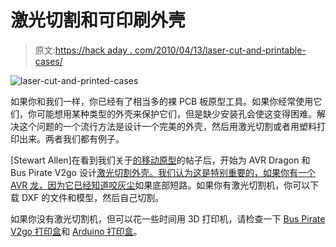 # 激光切割和可印刷外壳

> 原文:[https://hack aday . com/2010/04/13/laser-cut-and-printable-cases/](https://hackaday.com/2010/04/13/laser-cut-and-printable-cases/)

![](../Images/e767fd4ace9510cc7fbc3b293885f0c3.png "laser-cut-and-printed-cases")

如果你和我们一样，你已经有了相当多的裸 PCB 板原型工具。如果你经常使用它们，你可能想用某种类型的外壳来保护它们，但是缺少安装孔会使这变得困难。解决这个问题的一个流行方法是设计一个完美的外壳，然后用激光切割或者用塑料打印出来。两者我们都有例子。

[Stewart Allen]在看到我们关于[的移动原型](http://hackaday.com/2010/04/06/on-the-go-prototyping/)的帖子后，开始为 AVR Dragon 和 Bus Pirate V2go 设计[激光切割外壳。我们认为这是特别重要的，如果你有一个 AVR 龙，因为它已经](http://www.stewartallen.org/2010/04/laser-cut-bus-pirate-and-avr-dragon-cases/)[知道咬灰尘](http://www.aplomb.nl/TechStuff/Dragon/Dragon.html)如果底部短路。如果你有激光切割机，你可以下载 DXF 的文件和模型，然后自己切割。

如果你没有激光切割机，但可以花一些时间用 3D 打印机，请检查一下 [Bus Pirate V2go 打印盒](http://www.thingiverse.com/thing:2135)和 [Arduino 打印盒](http://www.thingiverse.com/thing:1664)。